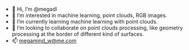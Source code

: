 - 👋 Hi, I’m @megadl
- 👀 I’m interested in machine learning, point clouds, RGB images.
- 🌱 I’m currently learning machine learning with point clouds.
- 💞️ I’m looking to collaborate on point clouds processing, like geometry processing at the border of different kind of surfaces.
- 📫 megamind_w@me.com

<!---
megadl/megadl is a ✨ special ✨ repository because its `README.md` (this file) appears on your GitHub profile.
You can click the Preview link to take a look at your changes.
--->

